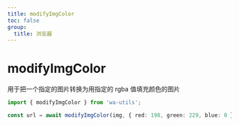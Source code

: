 ```yaml
---
title: modifyImgColor
toc: false
group:
  title: 浏览器
---
```


# modifyImgColor

用于把一个指定的图片转换为用指定的 rgba 值填充颜色的图片

```ts
import { modifyImgColor } from 'wa-utils';

const url = await modifyImgColor(img, { red: 198, green: 229, blue: 0 });
```

<code src="./demo.tsx"></code>

